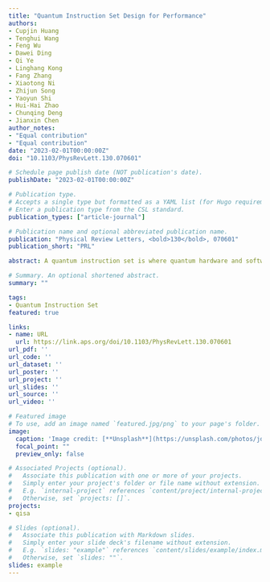 ```yaml
---
title: "Quantum Instruction Set Design for Performance"
authors:
- Cupjin Huang
- Tenghui Wang
- Feng Wu
- Dawei Ding
- Qi Ye
- Linghang Kong
- Fang Zhang
- Xiaotong Ni
- Zhijun Song
- Yaoyun Shi
- Hui-Hai Zhao
- Chunqing Deng
- Jianxin Chen
author_notes:
- "Equal contribution"
- "Equal contribution"
date: "2023-02-01T00:00:00Z"
doi: "10.1103/PhysRevLett.130.070601"

# Schedule page publish date (NOT publication's date).
publishDate: "2023-02-01T00:00:00Z"

# Publication type.
# Accepts a single type but formatted as a YAML list (for Hugo requirements).
# Enter a publication type from the CSL standard.
publication_types: ["article-journal"]

# Publication name and optional abbreviated publication name.
publication: "Physical Review Letters, <bold>130</bold>, 070601"
publication_short: "PRL"

abstract: A quantum instruction set is where quantum hardware and software meet. We develop new characterization and compilation techniques for non-Clifford gates to accurately evaluate different quantum instruction set designs. We specifically apply them to our fluxonium processor that supports mainstream instruction iSWAP by calibrating and characterizing its square root SQiSW. We measure a gate fidelity of up to 99.72% with an average of 99.31% and realize Haar random two-qubit gates using SQiSW with an average fidelity of 96.38%. This is an average error reduction of 41% for the former and a 50% reduction for the latter compared to using iSWAP on the same processor. This shows designing the quantum instruction set consisting of SQiSW and single-qubit gates on such platforms leads to a performance boost at almost no cost.

# Summary. An optional shortened abstract.
summary: ""

tags:
- Quantum Instruction Set
featured: true

links:
- name: URL
  url: https://link.aps.org/doi/10.1103/PhysRevLett.130.070601
url_pdf: ''
url_code: ''
url_dataset: ''
url_poster: ''
url_project: ''
url_slides: ''
url_source: ''
url_video: ''

# Featured image
# To use, add an image named `featured.jpg/png` to your page's folder. 
image:
  caption: 'Image credit: [**Unsplash**](https://unsplash.com/photos/jdD8gXaTZsc)'
  focal_point: ""
  preview_only: false

# Associated Projects (optional).
#   Associate this publication with one or more of your projects.
#   Simply enter your project's folder or file name without extension.
#   E.g. `internal-project` references `content/project/internal-project/index.md`.
#   Otherwise, set `projects: []`.
projects: 
- qisa

# Slides (optional).
#   Associate this publication with Markdown slides.
#   Simply enter your slide deck's filename without extension.
#   E.g. `slides: "example"` references `content/slides/example/index.md`.
#   Otherwise, set `slides: ""`.
slides: example
---
```


